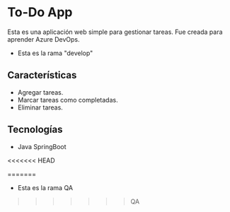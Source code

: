 # To-Do App

Esta es una aplicación web simple para gestionar tareas. Fue creada para aprender Azure DevOps.
- Esta es la rama "develop"
## Características
- Agregar tareas.
- Marcar tareas como completadas.
- Eliminar tareas.

## Tecnologías
- Java SpringBoot


<<<<<<< HEAD








=======
- Esta es la rama QA
>>>>>>> QA
